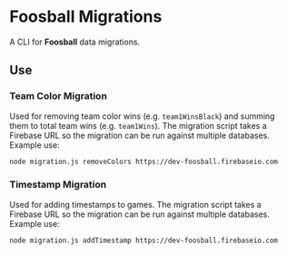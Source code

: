 # Foosball Migrations
A CLI for **Foosball** data migrations.

## Use
### Team Color Migration
Used for removing team color wins (e.g. `team1WinsBlack`) and summing them to total team wins (e.g. `team1Wins`). The migration script takes a Firebase URL so the migration can be run against multiple databases. Example use:
```bash
node migration.js removeColors https://dev-foosball.firebaseio.com
```

### Timestamp Migration
Used for adding timestamps to games. The migration script takes a Firebase URL so the migration can be run against multiple databases. Example use:
```bash
node migration.js addTimestamp https://dev-foosball.firebaseio.com
```
